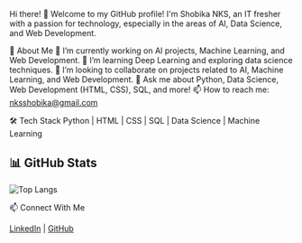 Hi there! 👋
Welcome to my GitHub profile! I'm Shobika NKS, an IT fresher with a passion for technology, especially in the areas of AI, Data Science, and Web Development.

🚀 About Me
🔭 I’m currently working on AI projects, Machine Learning, and Web Development.
🌱 I’m learning Deep Learning and exploring data science techniques.
👯 I’m looking to collaborate on projects related to AI, Machine Learning, and Web Development.
💬 Ask me about Python, Data Science, Web Development (HTML, CSS), SQL, and more!
📫 How to reach me: nksshobika@gmail.com

🛠️ Tech Stack
Python | HTML | CSS | SQL | Data Science | Machine Learning


## 📊 GitHub Stats

![Top Langs](https://github-readme-stats.vercel.app/api/top-langs/?username=ShobikaNKS&layout=compact&theme=radical)


📫 Connect With Me

[LinkedIn](https://www.linkedin.com/in/shobika-nks-980854223/) | [GitHub](https://github.com/ShobikaNKS)

